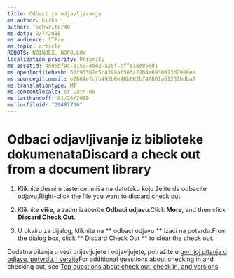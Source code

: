 ```yaml
---
title: Odbaci za odjavljivanje
ms.author: kirks
author: Techwriter40
ms.date: 9/7/2018
ms.audience: ITPro
ms.topic: article
ROBOTS: NOINDEX, NOFOLLOW
localization_priority: Priority
ms.assetid: 4d86bf9c-8158-40e2-a26f-cffe1ed856d1
ms.openlocfilehash: 56f95562c5c4398af565a72b4e6930073d2988ee
ms.sourcegitcommit: e2864efcfb493b6e46b662b746661a61232bdba7
ms.translationtype: MT
ms.contentlocale: sr-Latn-RS
ms.lasthandoff: 01/24/2019
ms.locfileid: "29487736"
---
```

# <a name="discard-a-check-out-from-a-document-library"></a><span data-ttu-id="ec84d-102">Odbaci odjavljivanje iz biblioteke dokumenata</span><span class="sxs-lookup"><span data-stu-id="ec84d-102">Discard a check out from a document library</span></span>

1. <span data-ttu-id="ec84d-103">Kliknite desnim tasterom miša na datoteku koju želite da odbacite odjavu.</span><span class="sxs-lookup"><span data-stu-id="ec84d-103">Right-click the file you want to discard check out.</span></span>
    
2. <span data-ttu-id="ec84d-104">Kliknite **više**, a zatim izaberite **Odbaci odjavu**.</span><span class="sxs-lookup"><span data-stu-id="ec84d-104">Click **More**, and then click **Discard Check Out**.</span></span> 
    
3. <span data-ttu-id="ec84d-105">U okviru za dijalog, kliknite na \*\* odbaci odjavu \*\* izaći na potvrdu.</span><span class="sxs-lookup"><span data-stu-id="ec84d-105">From the dialog box, click \*\* Discard Check Out \*\* to clear the check out.</span></span> 
    
<span data-ttu-id="ec84d-106">Dodatna pitanja u vezi prijavljujete i odjavljujete, potražite u [gornjoj pitanja o odjavu, potvrdu, i verzije](https://go.microsoft.com/fwlink/?linkid=2018786)</span><span class="sxs-lookup"><span data-stu-id="ec84d-106">For additional questions about checking in and checking out, see [Top questions about check out, check in, and versions](https://go.microsoft.com/fwlink/?linkid=2018786)</span></span>
  


